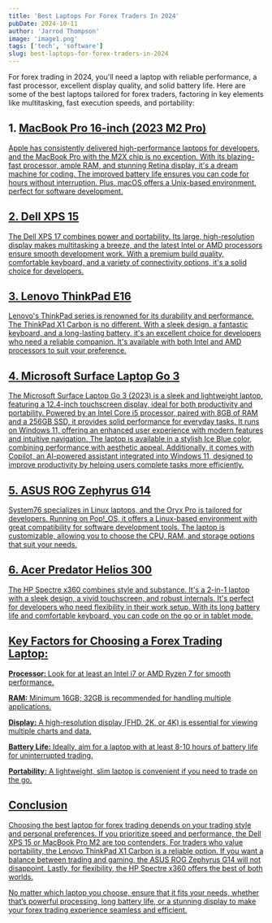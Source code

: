 ```yaml
---
title: 'Best Laptops For Forex Traders In 2024'
pubDate: 2024-10-11
author: 'Jarrod Thompson'
image: 'image1.png'
tags: ['tech', 'software']
slug: best-laptops-for-forex-traders-in-2024
---
```


For forex trading in 2024, you'll need a laptop with reliable performance, a fast processor, excellent display quality, and solid battery life. Here are some of the best laptops tailored for forex traders, factoring in key elements like multitasking, fast execution speeds, and portability:

## 1. <a href="https://amzn.to/3zLkdo2"/>MacBook Pro 16-inch (2023 M2 Pro)

Apple has consistently delivered high-performance laptops for developers, and the MacBook Pro with the M2X chip is no exception. With its blazing-fast processor, ample RAM, and stunning Retina display, it's a dream machine for coding. The improved battery life ensures you can code for hours without interruption. Plus, macOS offers a Unix-based environment, perfect for software development.

## 2. <a href="https://amzn.to/3ZHCcGC"/>Dell XPS 15

The Dell XPS 17 combines power and portability. Its large, high-resolution display makes multitasking a breeze, and the latest Intel or AMD processors ensure smooth development work. With a premium build quality, comfortable keyboard, and a variety of connectivity options, it's a solid choice for developers.

## 3. <a href="https://amzn.to/3Y0ifJR" />Lenovo ThinkPad E16

Lenovo's ThinkPad series is renowned for its durability and performance. The ThinkPad X1 Carbon is no different. With a sleek design, a fantastic keyboard, and a long-lasting battery, it's an excellent choice for developers who need a reliable companion. It's available with both Intel and AMD processors to suit your preference.

## 4. <a href="https://amzn.to/3XInsoj" />Microsoft Surface Laptop Go 3


The Microsoft Surface Laptop Go 3 (2023) is a sleek and lightweight laptop, featuring a 12.4-inch touchscreen display, ideal for both productivity and portability. Powered by an Intel Core i5 processor, paired with 8GB of RAM and a 256GB SSD, it provides solid performance for everyday tasks. It runs on Windows 11, offering an enhanced user experience with modern features and intuitive navigation. The laptop is available in a stylish Ice Blue color, combining performance with aesthetic appeal. Additionally, it comes with Copilot, an AI-powered assistant integrated into Windows 11, designed to improve productivity by helping users complete tasks more efficiently.
## 5. <a href="https://amzn.to/4eiGhp7" /> ASUS ROG Zephyrus G14

System76 specializes in Linux laptops, and the Oryx Pro is tailored for developers. Running on Pop!\_OS, it offers a Linux-based environment with great compatibility for software development tools. The laptop is customizable, allowing you to choose the CPU, RAM, and storage options that suit your needs.


## 6. <a href="https://amzn.to/4eAskTa" /> Acer Predator Helios 300

The HP Spectre x360 combines style and substance. It's a 2-in-1 laptop with a sleek design, a vivid touchscreen, and robust internals. It's perfect for developers who need flexibility in their work setup. With its long battery life and comfortable keyboard, you can code on the go or in tablet mode.
## Key Factors for Choosing a Forex Trading Laptop:

<b>Processor: </b>Look for at least an Intel i7 or AMD Ryzen 7 for smooth performance.

<b>RAM:</b> Minimum 16GB; 32GB is recommended for handling multiple applications.

<b>Display:</b> A high-resolution display (FHD, 2K, or 4K) is essential for viewing multiple charts and data.

<b>Battery Life:</b> Ideally, aim for a laptop with at least 8-10 hours of battery life for uninterrupted trading.

<b>Portability:</b> A lightweight, slim laptop is convenient if you need to trade on the go.


## Conclusion
Choosing the best laptop for forex trading depends on your trading style and personal preferences. If you prioritize speed and performance, the Dell XPS 15 or MacBook Pro M2 are top contenders. For traders who value portability, the Lenovo ThinkPad X1 Carbon is a reliable option. If you want a balance between trading and gaming, the ASUS ROG Zephyrus G14 will not disappoint. Lastly, for flexibility, the HP Spectre x360 offers the best of both worlds.

No matter which laptop you choose, ensure that it fits your needs, whether that’s powerful processing, long battery life, or a stunning display to make your forex trading experience seamless and efficient.
